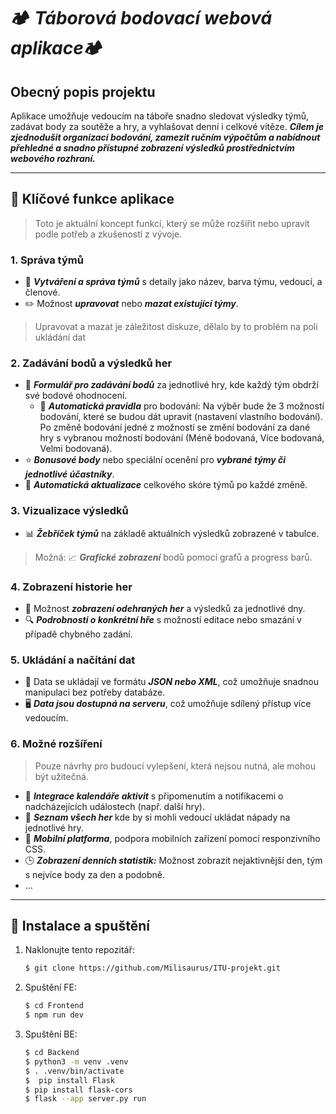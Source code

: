 # 🏕️ *Táborová bodovací webová aplikace*🏕️

## Obecný popis projektu
Aplikace umožňuje vedoucím na táboře snadno sledovat výsledky týmů, zadávat body za soutěže a hry, a vyhlašovat denní i celkové vítěze. ***Cílem je zjednodušit organizaci bodování, zamezit ručním výpočtům a nabídnout přehledné a snadno přístupné zobrazení výsledků prostřednictvím webového rozhraní.***

---

## 🌟 Klíčové funkce aplikace

> Toto je aktuální koncept funkcí, který se může rozšířit nebo upravit podle potřeb a zkušeností z vývoje.

### 1. Správa týmů
   - 📝 ***Vytváření a správa týmů*** s detaily jako název, barva týmu, vedoucí, a členové.
   - ✏️ Možnost ***upravovat*** nebo ***mazat existující týmy***.
   > Upravovat a mazat je záležitost diskuze, dělalo by to problém na poli ukládání dat

### 2. Zadávání bodů a výsledků her
   - 🎯 ***Formulář pro zadávání bodů*** za jednotlivé hry, kde každý tým obdrží své bodové ohodnocení.
      - 🧮 ***Automatická pravidla*** pro bodování: Na výběr bude že 3 možností bodování, které se budou dát upravit (nastavení vlastního bodování). Po změně bodování jedné z možností se změní bodování za dané hry s vybranou možností bodování (Méně bodovaná, Více bodovaná, Velmi bodovaná). 
   - ⭐ ***Bonusové body*** nebo speciální ocenění pro ***vybrané týmy či jednotlivé účastníky***.
   - 🔄 ***Automatická aktualizace*** celkového skóre týmů po každé změně.

### 3. Vizualizace výsledků
   - 📊 ***Žebříček týmů*** na základě aktuálních výsledků zobrazené v tabulce.
   > Možná: 📈 ***Grafické zobrazení*** bodů pomocí grafů a progress barů.

### 4. Zobrazení historie her
   - 📅 Možnost ***zobrazení odehraných her*** a výsledků za jednotlivé dny.
   - 🔍 ***Podrobnosti o konkrétní hře*** s možností editace nebo smazání v případě chybného zadání.

### 5. Ukládání a načítání dat
   - 💾 Data se ukládají ve formátu ***JSON nebo XML***, což umožňuje snadnou manipulaci bez potřeby databáze.
   - 🖥️ ***Data jsou dostupná na serveru***, což umožňuje sdílený přístup více vedoucím.

### 6. Možné rozšíření
> Pouze návrhy pro budoucí vylepšení, která nejsou nutná, ale mohou být užitečná.

- 📅 ***Integrace kalendáře aktivit*** s připomenutím a notifikacemi o nadcházejících událostech (např. další hry).
- 📄 ***Seznam všech her*** kde by si mohli vedoucí ukládat nápady na jednotlivé hry.
- 📱 ***Mobilní platforma***, podpora mobilních zařízení pomocí responzivního CSS.
- 🕒 ***Zobrazení denních statistik:*** Možnost zobrazit nejaktivnější den, tým s nejvíce body za den a podobně.
- ...

---

## 🚀 Instalace a spuštění

1. Naklonujte tento repozitář:
    ```bash
    $ git clone https://github.com/Milisaurus/ITU-projekt.git
    ```
2. Spuštění FE:
    ```bash
    $ cd Frontend
    $ npm run dev
    ```
3. Spuštění BE:
    ```bash
    $ cd Backend
    $ python3 -m venv .venv
    $ . .venv/bin/activate
    $  pip install Flask
    $ pip install flask-cors
    $ flask --app server.py run
    ```